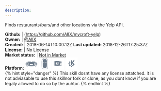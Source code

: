 ```yaml
---
description: 
---
```

Finds restaurants/bars/and other locations via the Yelp API.

**Github:** | (https://github.com/AIIX/mycroft-yelp)  
**Owner:** | [@AIIX](https://github.com/AIIX)  
**Created:** | 2018-06-14T10:00:12Z  **Last updated:** 2018-12-26T17:25:37Z  
**License:** | No License  
**Market status:** | [Not in Market](https://market.mycroft.ai/skill/)  
**Platform:**   ![](.gitbook/assets/mark-1-icon.png)  ![](.gitbook/assets/mark-2-icon.png)  ![](.gitbook/assets/picroft-icon.png)  ![](.gitbook/assets/kde.png)   
{% hint style="danger" %}
This skill dosnt have any license attatched. It is not adviasable to use this skillnor fork or clone, as you dont know if you are legaly allowed to do so by the auhtor.
{% endhint %}
